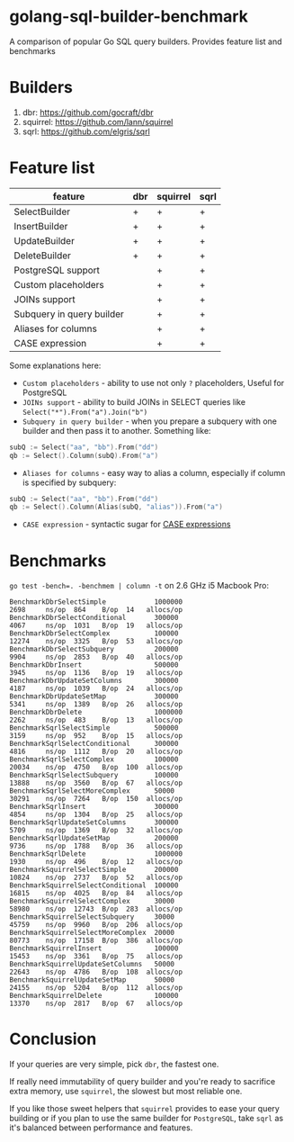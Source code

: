 golang-sql-builder-benchmark
====================

A comparison of popular Go SQL query builders. Provides feature list and benchmarks

# Builders

1. dbr: https://github.com/gocraft/dbr
2. squirrel: https://github.com/lann/squirrel
3. sqrl: https://github.com/elgris/sqrl


# Feature list

| feature                    | dbr | squirrel | sqrl |
|----------------------------|-----|----------|------|
| SelectBuilder              | +   | +        | +    |
| InsertBuilder              | +   | +        | +    |
| UpdateBuilder              | +   | +        | +    |
| DeleteBuilder              | +   | +        | +    |
| PostgreSQL support         |     | +        | +    |
| Custom placeholders        |     | +        | +    |
| JOINs support              |     | +        | +    |
| Subquery in query builder  |     | +        | +    |
| Aliases for columns        |     | +        | +    |
| CASE expression            |     | +        | +    |

Some explanations here:
- `Custom placeholders` - ability to use not only `?` placeholders, Useful for PostgreSQL
- `JOINs support` - ability to build JOINs in SELECT queries like `Select("*").From("a").Join("b")`
- `Subquery in query builder` - when you prepare a subquery with one builder and then pass it to another. Something like:
```go
subQ := Select("aa", "bb").From("dd")
qb := Select().Column(subQ).From("a")
```
- `Aliases for columns` - easy way to alias a column, especially if column is specified by subquery:
```go
subQ := Select("aa", "bb").From("dd")
qb := Select().Column(Alias(subQ, "alias")).From("a")
```
- `CASE expression` - syntactic sugar for [CASE expressions](http://dev.mysql.com/doc/refman/5.7/en/case.html)

# Benchmarks

`go test -bench=. -benchmem | column -t` on 2.6 GHz i5 Macbook Pro:

```
BenchmarkDbrSelectSimple            1000000                                         2698     ns/op  864    B/op  14   allocs/op
BenchmarkDbrSelectConditional       300000                                          4067     ns/op  1031   B/op  19   allocs/op
BenchmarkDbrSelectComplex           100000                                          12274    ns/op  3325   B/op  53   allocs/op
BenchmarkDbrSelectSubquery          200000                                          9904     ns/op  2853   B/op  40   allocs/op
BenchmarkDbrInsert                  500000                                          3945     ns/op  1136   B/op  19   allocs/op
BenchmarkDbrUpdateSetColumns        300000                                          4187     ns/op  1039   B/op  24   allocs/op
BenchmarkDbrUpdateSetMap            300000                                          5341     ns/op  1389   B/op  26   allocs/op
BenchmarkDbrDelete                  1000000                                         2262     ns/op  483    B/op  13   allocs/op
BenchmarkSqrlSelectSimple           500000                                          3159     ns/op  952    B/op  15   allocs/op
BenchmarkSqrlSelectConditional      300000                                          4816     ns/op  1112   B/op  20   allocs/op
BenchmarkSqrlSelectComplex          100000                                          20034    ns/op  4750   B/op  100  allocs/op
BenchmarkSqrlSelectSubquery         100000                                          13888    ns/op  3560   B/op  67   allocs/op
BenchmarkSqrlSelectMoreComplex      50000                                           30291    ns/op  7264   B/op  150  allocs/op
BenchmarkSqrlInsert                 300000                                          4854     ns/op  1304   B/op  25   allocs/op
BenchmarkSqrlUpdateSetColumns       300000                                          5709     ns/op  1369   B/op  32   allocs/op
BenchmarkSqrlUpdateSetMap           200000                                          9736     ns/op  1788   B/op  36   allocs/op
BenchmarkSqrlDelete                 1000000                                         1930     ns/op  496    B/op  12   allocs/op
BenchmarkSquirrelSelectSimple       200000                                          10824    ns/op  2737   B/op  52   allocs/op
BenchmarkSquirrelSelectConditional  100000                                          16815    ns/op  4025   B/op  84   allocs/op
BenchmarkSquirrelSelectComplex      30000                                           58980    ns/op  12743  B/op  283  allocs/op
BenchmarkSquirrelSelectSubquery     30000                                           45759    ns/op  9960   B/op  206  allocs/op
BenchmarkSquirrelSelectMoreComplex  20000                                           80773    ns/op  17158  B/op  386  allocs/op
BenchmarkSquirrelInsert             100000                                          15453    ns/op  3361   B/op  75   allocs/op
BenchmarkSquirrelUpdateSetColumns   50000                                           22643    ns/op  4786   B/op  108  allocs/op
BenchmarkSquirrelUpdateSetMap       50000                                           24155    ns/op  5204   B/op  112  allocs/op
BenchmarkSquirrelDelete             100000                                          13370    ns/op  2817   B/op  67   allocs/op
```

# Conclusion

If your queries are very simple, pick `dbr`, the fastest one.

If really need immutability of query builder and you're ready to sacrifice extra memory, use `squirrel`, the slowest but most reliable one.

If you like those sweet helpers that `squirrel` provides to ease your query building or if you plan to use the same builder for `PostgreSQL`, take `sqrl` as it's balanced between performance and features.